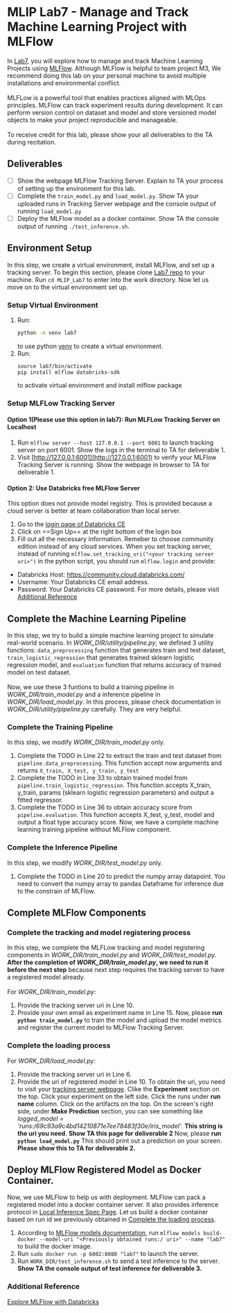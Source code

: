 # MLIP Lab7 - Manage and Track Machine Learning Project with MLFlow
In [Lab7](https://github.com/JayYu0116/MLIP_Lab7), you will explore how to manage and track Machine Learning Projects using [MLFlow](https://mlflow.org/docs/latest/index.html). Although MLFlow is helpful to team project M3, We recommend doing this lab on your personal machine to avoid multiple installations and environmental conflict.</br></br>
MLFLow is a powerful tool that enables practices aligned with MLOps principles. MLFlow can track experiment results during development. It can perform version control on dataset and model and store versioned model objects to make your project reproducible and manageable.</br></br>
To receive credit for this lab, please show your all deliverables to the TA during recitation.

## Deliverables
- [ ] Show the webpage MLFlow Tracking Server. Explain to TA your process of setting up the environment for this lab.
- [ ] Complete the `train_model.py` and `load_model.py`. Show TA your uploaded runs in Tracking Server webpage and the console output of running `load_model.py`
- [ ] Deploy the MLFlow model as a docker container. Show TA the console output of running `./test_inference.sh`.

## Environment Setup
In this step, we create a virtual environment, install MLFlow, and set up a tracking server. To begin this section, please clone [Lab7 repo](https://github.com/JayYu0116/MLIP_Lab7) to your machine. Run `cd MLIP_Lab7` to enter into the work directory. Now let us move on to the virtual environment set up.
### Setup Virtual Environment 
1. Run:
   ```bash
   python -m venv lab7
   ```
   to use python [venv](https://docs.python.org/3/library/venv.html) to create a virtual envrionment.
2. Run:
   ```
   source lab7/bin/activate
   pip install mlflow databricks-sdk
   ```
   to activate virtual environment and install mlflow package
### Setup MLFLow Tracking Server
#### Option 1(Please use this option in lab7): Run MLFLow Tracking Server on Localhost
1. Run `mlflow server --host 127.0.0.1 --port 6001` to launch tracking server on port 6001. Show the logs in the terminal to TA for deliverable 1.
2. Visit [http://127.0.0.1:6001](http://127.0.0.1:6001) to verify your MLFlow Tracking Server is running. Show the webpage in browser to TA for deliverable 1.
#### Option 2: Use Databricks free MLFlow Server
This option does not provide model registry. This is provided because a cloud server is better at team collaboration than local server.
1. Go to the [login page of Databricks CE](https://community.cloud.databricks.com/login.html)
2. Click on ==Sign Up== at the right bottom of the login box
3. Fill out all the necessary information. Remeber to choose community edition instead of any cloud services.
When you set tracking server, instead of running `mlflow.set_tracking_uri("<your tracking server uri>")` in the python script, you should run `mlflow.login` and provide:
- Databricks Host: https://community.cloud.databricks.com/
- Username: Your Databricks CE email address.
- Password: Your Databricks CE password.
For more details, please visit [Additional Reference](#Additional-Reference)

## Complete the Machine Learning Pipeline
In this step, we try to build a simple machine learning project to simulate real-world scenario. In _WORK_DIR/utility/pipeline.py_, we defined 3 utility functions: `data_preprocessing` function that generates train and test dataset, `train_logistic_regression` that generates trained sklearn logistic regression model, and `evaluation` function that returns accuracy of trained model on test dataset. <br><br>
Now, we use these 3 funtions to build a training pipeline in _WORK_DIR/train_model.py_ and a inference pipeline in _WORK_DIR/load_model.py_. In this process, please check documentation in _WORK_DIR/utility/pipeline.py_ carefully. They are very helpful.
### Complete the Training Pipeline
In this step, we modify _WORK_DIR/train_model.py_ only.
1. Complete the TODO in Line 22 to extract the train and test dataset from `pipeline.data_preprocessing`. This function accept now arguments and returns `X_train, X_test, y_train, y_test`
2. Complete the TODO in Line 33 to obtain trained model from `pipeline.train_logistic_regression`. This function accepts X_train, y_train, params (sklearn logistic regression parameters) and output a fitted regressor.
3. Complete the TODO in Line 36 to obtain accuracy score from `pipeline.evaluation`. This function accepts X_test, y_test, model and output a float type accuracy score.
Now, we have a complete machine learning training pipeline without MLFlow component.

### Complete the Inference Pipeline
In this step, we modify _WORK_DIR/test_model.py_ only.
1. Complete the TODO in Line 20 to predict the numpy array datapoint. You need to convert the numpy array to pandas Dataframe for inference due to the constrain of MLFlow.

## Complete MLFlow Components
### Complete the tracking and model registering process
In this step, we complete the MLFLow tracking and model registering components in _WORK_DIR/train_model.py_ and _WORK_DIR/test_model.py_. **After the completion of _WORK_DIR/train_model.py_, we need to run it before the next step** because next step requires the tracking server to have a registered model already. <br><br>
For _WORK_DIR/train_model.py_:
1. Provide the tracking server uri in Line 10.
2. Provide your own email as experiment name in Line 15.
Now, please **run `python train_model.py`** to train the model and upload the model metrics and register the current model to MLFlow Tracking Server.
### Complete the loading process
For _WORK_DIR/load_model.py_:
1. Provide the tracking server uri in Line 6.
2. Provide the uri of registered model in Line 10. To obtain the uri, you need to visit your [tracking server webpage](http://127.0.0.1:6001). Clike the **Experiment** section on the top. Click your experiment on the left side. Click the runs under **run name** column. Click on the artifacts on the top. On the screen's right side, under **Make Prediction** section, you can see something like _logged_model = 'runs:/69c93a9c4bd14210871e7ee78483f30e/iris_model'_. **This string is the uri you need**. **Show TA this page for deliverable 2**
Now, please **run `python load_model.py`** This should print out a prediction on your screen. **Please show this to TA for deliverable 2.**

## Deploy MLFlow Registered Model as Docker Container.
Now, we use MLFlow to help us with deployment. MLFlow can pack a registered model into a docker container server. It also provides inference protocol in [Local Inference Spec Page](https://mlflow.org/docs/latest/deployment/deploy-model-locally.html#local-inference-server-spec). Let us build a docker container based on run id we previously obtained in [Complete the loading process](#Complete-the-loading-process).
1. According to [MLFlow models documentation](https://mlflow.org/docs/latest/cli.html?highlight=docker#mlflow-models-build-docker), run `mlflow models build-docker --model-uri "<Previously obtained runs:/ uri>" --name "lab7"` to build the docker image.
2. Run `sudo docker run -p 6002:8080 "lab7"` to launch the server.
3. Run `WORK_DIR/test_inference.sh` to send a test inference to the server. **Show TA the console output of test inference for deliverable 3.**
### Additional Reference
[Explore MLFlow with Databricks](https://mlflow.org/blog/databricks-ce)

